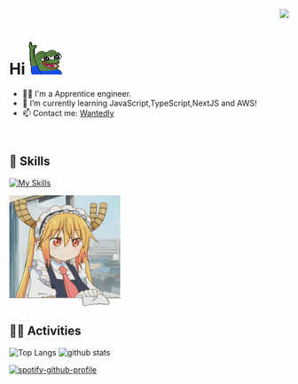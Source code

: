 <div align="right">
  <img src="https://komarev.com/ghpvc/?username=uttih" />
</div>

# Hi <img width="60" height="60" src="assets/pepe-pepe-the-frog.gif">

- 🧑‍💻 I'm a Apprentice engineer.
- 🌱 I’m currently learning JavaScript,TypeScript,NextJS and AWS!
- 📫 Contact me: [Wantedly](https://www.wantedly.com/id/u_hikaru0830)
<br>

## 🎯 Skills
[![My Skills](https://skillicons.dev/icons?i=html,css,javascript,typescript,react,nextjs,php,laravel,vscode,git,aws&theme=light)](https://skillicons.dev)


<div> <img width="200" height="200" src="assets/tohru.gif"/> </div>

## 🏃‍♀️ Activities
<div align="left"> 
  <img alt="Top Langs" height="150px" src="https://github-readme-stats.vercel.app/api?username=uttih&layout=compact&count_private=true&show_icons=true&theme=tokyonight" />
  <img alt="github stats" height="150px" src="https://github-readme-stats.vercel.app/api/top-langs/?username=uttih&layout=compact&count_private=true&show_icons=true&theme=tokyonight" />
</div>

<!--　　![Alt text](https://spotify-recently-played-readme.vercel.app/api?user=c60jsisv5xc5xacras9fmd4k7) -->

[![spotify-github-profile](https://spotify-github-profile.kittinanx.com/api/view?uid=c60jsisv5xc5xacras9fmd4k7&cover_image=true&theme=novatorem&show_offline=false&background_color=ffffff&interchange=false&bar_color=53b14f&bar_color_cover=true)](https://spotify-github-profile.kittinanx.com/api/view?uid=c60jsisv5xc5xacras9fmd4k7&redirect=true)

